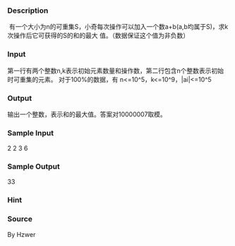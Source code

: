 
### Description
 有一个大小为n的可重集S，小奇每次操作可以加入一个数a+b(a,b均属于S)，求k次操作后它可获得的S的和的最大
值。（数据保证这个值为非负数）
### Input
第一行有两个整数n,k表示初始元素数量和操作数，第二行包含n个整数表示初始时可重集的元素。
对于100%的数据，有 n<=10^5，k<=10^9，|ai|<=10^5
### Output
输出一个整数，表示和的最大值。答案对10000007取模。


### Sample Input
2 2
3 6

### Sample Output
33
### Hint

### Source
By Hzwer